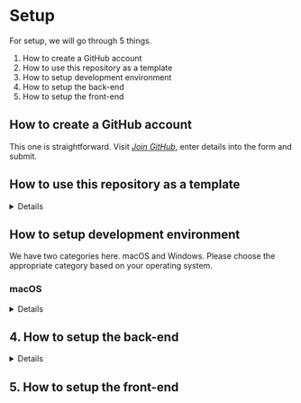 # Setup
For setup, we will go through 5 things.

1. How to create a GitHub account
2. How to use this repository as a template
3. How to setup development environment
4. How to setup the back-end
5. How to setup the front-end

## How to create a GitHub account
This one is straightforward. Visit [_Join GitHub_](https://github.com/join), enter details into the form and submit.

## How to use this repository as a template
<details>
To use this repository as a template, these are the steps.

1. Click the _Use this template_ button
![https://i.imgur.com/EBqlDz2.png](https://i.imgur.com/EBqlDz2.png)

2. Set a name for our repository and click _Create repository from template_ button. Feel free to select a private repository or a public repository.
![https://i.imgur.com/8xGcKG4.png](https://i.imgur.com/8xGcKG4.png)

And there we go! You've created a repository from this template.

### IMPORTANT NOTICE
Should you use a private repository and want your teammates to access the repo, visit the following page.
https://github.com/your-github-username/repository-name/settings/access

Clicking the _Invite a collaborator_ button will open a modal where you can enter the usernames of your teammates.

</details>

## How to setup development environment
We have two categories here. macOS and Windows. Please choose the appropriate category based on your operating system.

### macOS
<details>
  
#### 1. Check whether you have Homebrew installed
[Homebrew](https://brew.sh/) is a package manager for macOS and Linux. We require this to install tools that help with running Ruby.
Check whether Homebrew is installed by running the following command.
```zsh
brew
```
If Homebrew is installed, running `brew` should print this to your terminal.
```zsh
aliilman$ brew
Example usage:
  brew search [TEXT|/REGEX/]
  brew info [FORMULA...]
  brew install FORMULA...
  brew update
  brew upgrade [FORMULA...]
  brew uninstall FORMULA...
  brew list [FORMULA...]

Troubleshooting:
  brew config
  brew doctor
  brew install --verbose --debug FORMULA

Contributing:
  brew create [URL [--no-fetch]]
  brew edit [FORMULA...]

Further help:
  brew commands
  brew help [COMMAND]
  man brew
  https://docs.brew.sh
```

If you see something like this printed:
```zsh
aliilman$ brew
bash: command not found: brew
```
This means you need to install Homebrew. You can do this by running this command in your terminal.
```
/bin/bash -c "$(curl -fsSL https://raw.githubusercontent.com/Homebrew/install/HEAD/install.sh)"
```

#### 2. Check whether you have rbenv installed
[rbenv](https://github.com/rbenv/rbenv) is a tool to manage Ruby versions on our machine.
To check whether you have Ruby 3.0.0 running, run the following command.
```zsh
rbenv
```
If it prints the following:
```bash
aliilman$ rbenv
bash: command not found: rbenv
```
Then you'll need to install rbenv. Check out this guide by rbenv on how to install rbenv using Homebrew.
https://github.com/rbenv/rbenv#homebrew-on-macos

#### 3. Install Ruby 3.0.0
Now that you have rbenv installed, it's time to install Ruby 3.0.0.
```bash
rbenv install 3.0.0
```
Then, run the following command to set the version of Ruby on your machine to 3.0.0.
```bash
rbenv global 3.0.0
```

</details>

## 4. How to setup the back-end
<details>

1. Run `bundle install` to install packages used on the project
2. Run `rails db:create` to create databases

And now, `rails s` should work!

</details>

## 5. How to setup the front-end

